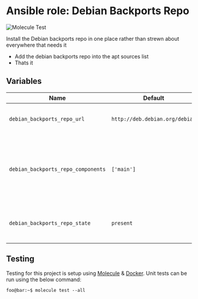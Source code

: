 # Ansible role: Debian Backports Repo

![Molecule Test](https://github.com/crgwilson/ansible-role-debian-backports-repo/workflows/Molecule%20Test/badge.svg)

Install the Debian backports repo in one place rather than strewn about everywhere that needs it

* Add the debian backports repo into the apt sources list
* Thats it

## Variables

| Name | Default | Description |
| ---- | ------- | ----------- |
| `debian_backports_repo_url` | `http://deb.debian.org/debian` | The address of the mirror to install |
| `debian_backports_repo_components` | `['main']` | List of components to make available from this repo (ie: main, contrib, or non-free) |
| `debian_backports_repo_state` | `present` | Whether to add or remove the repo from apt |

## Testing

Testing for this project is setup using [Molecule](https://molecule.readthedocs.io/en/stable/) & [Docker](https://www.docker.com/).
Unit tests can be run using the below command:

```console
foo@bar:~$ molecule test --all
```
